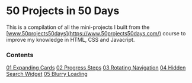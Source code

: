 # 50 Projects in 50 Days
This is a compilation of all the mini-projects I built from the [www.50projects50days](https://www.50projects50days.com/) course to improve my knowledge in HTML, CSS and Javacript.

### Contents
[01 Expanding Cards](https://github.com/irahrosete/50projects-50days/tree/main/01-expanding-cards)
[02 Progress Steps](https://github.com/irahrosete/50projects-50days/tree/main/02-progress-steps)
[03 Rotating Navigation](https://github.com/irahrosete/50projects-50days/tree/main/03-rotating-navigation)
[04 Hidden Search Widget](https://github.com/irahrosete/50projects-50days/tree/main/04-hidden-search-widget)
[05 Blurry Loading]()